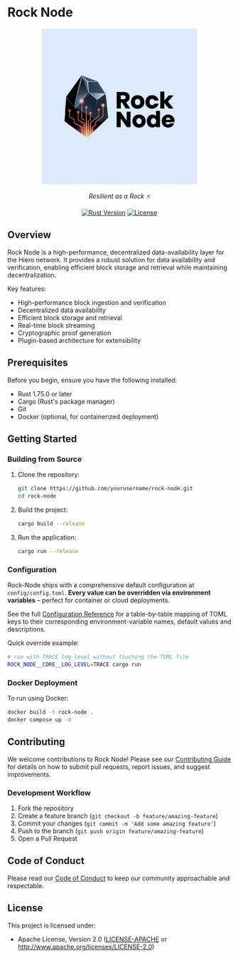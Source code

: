 # Rock Node

<div align="center">
<img src="assets/logo.jpeg" alt="Rock Node Logo" width="350"/>

<p><em>Resilient as a Rock ⚡</em></p>

[![Rust Version](https://img.shields.io/badge/rust-1.80.0+-blue.svg)](https://www.rust-lang.org)
[![License](https://img.shields.io/badge/license-Apache--2.0-blue.svg)](LICENSE)

</div>

## Overview

Rock Node is a high-performance, decentralized data-availability layer for the Hiero network. It provides a robust solution for data availability and verification, enabling efficient block storage and retrieval while maintaining decentralization.

Key features:
- High-performance block ingestion and verification
- Decentralized data availability
- Efficient block storage and retrieval
- Real-time block streaming
- Cryptographic proof generation
- Plugin-based architecture for extensibility

## Prerequisites

Before you begin, ensure you have the following installed:
- Rust 1.75.0 or later
- Cargo (Rust's package manager)
- Git
- Docker (optional, for containerized deployment)

## Getting Started

### Building from Source

1. Clone the repository:
   ```bash
   git clone https://github.com/yourusername/rock-node.git
   cd rock-node
   ```

2. Build the project:
   ```bash
   cargo build --release
   ```

3. Run the application:
   ```bash
   cargo run --release
   ```

### Configuration

Rock-Node ships with a comprehensive default configuration at `config/config.toml`. **Every value can be overridden via environment variables** – perfect for container or cloud deployments.

See the full [Configuration Reference](docs/CONFIGURATION.md) for a table-by-table mapping of TOML keys to their corresponding environment-variable names, default values and descriptions.

Quick override example:

```bash
# run with TRACE log level without touching the TOML file
ROCK_NODE__CORE__LOG_LEVEL=TRACE cargo run
```

### Docker Deployment

To run using Docker:

```bash
docker build -t rock-node .
docker compose up -d
```

## Contributing

We welcome contributions to Rock Node! Please see our [Contributing Guide](CONTRIBUTING.md) for details on how to submit pull requests, report issues, and suggest improvements.

### Development Workflow

1. Fork the repository
2. Create a feature branch (`git checkout -b feature/amazing-feature`)
3. Commit your changes (`git commit -m 'Add some amazing feature'`)
4. Push to the branch (`git push origin feature/amazing-feature`)
5. Open a Pull Request

## Code of Conduct

Please read our [Code of Conduct](CODE_OF_CONDUCT.md) to keep our community approachable and respectable.

## License

This project is licensed under:
- Apache License, Version 2.0 ([LICENSE-APACHE](LICENSE-APACHE) or http://www.apache.org/licenses/LICENSE-2.0)
